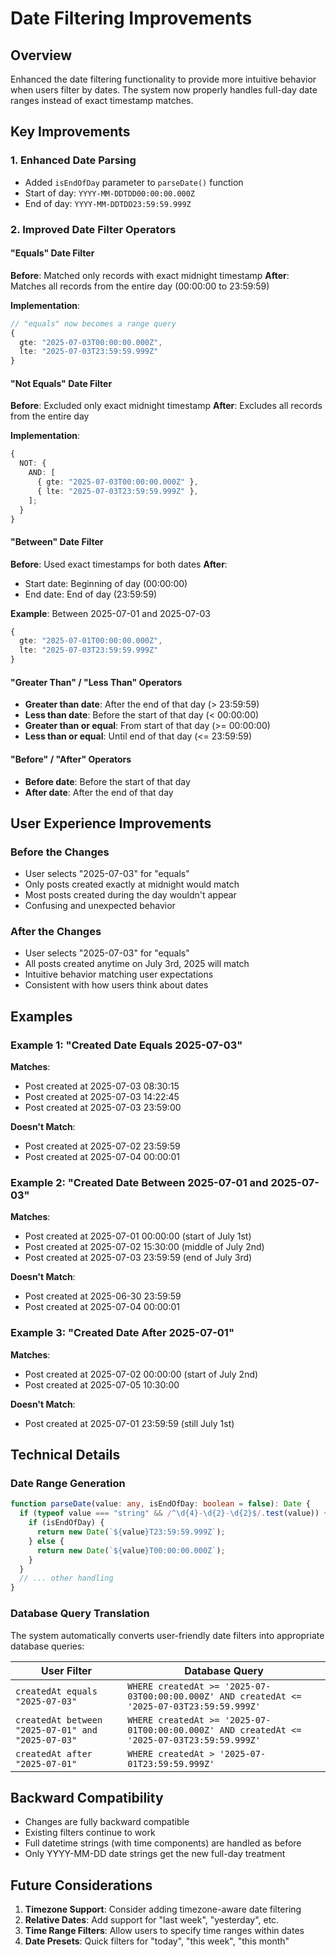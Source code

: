 # Date Filtering Improvements

## Overview

Enhanced the date filtering functionality to provide more intuitive behavior when users filter by dates. The system now properly handles full-day date ranges instead of exact timestamp matches.

## Key Improvements

### 1. Enhanced Date Parsing

- Added `isEndOfDay` parameter to `parseDate()` function
- Start of day: `YYYY-MM-DDTDD00:00:00.000Z`
- End of day: `YYYY-MM-DDTDD23:59:59.999Z`

### 2. Improved Date Filter Operators

#### "Equals" Date Filter

**Before**: Matched only records with exact midnight timestamp
**After**: Matches all records from the entire day (00:00:00 to 23:59:59)

**Implementation**:

```typescript
// "equals" now becomes a range query
{
  gte: "2025-07-03T00:00:00.000Z",
  lte: "2025-07-03T23:59:59.999Z"
}
```

#### "Not Equals" Date Filter

**Before**: Excluded only exact midnight timestamp
**After**: Excludes all records from the entire day

**Implementation**:

```typescript
{
  NOT: {
    AND: [
      { gte: "2025-07-03T00:00:00.000Z" },
      { lte: "2025-07-03T23:59:59.999Z" },
    ];
  }
}
```

#### "Between" Date Filter

**Before**: Used exact timestamps for both dates
**After**:

- Start date: Beginning of day (00:00:00)
- End date: End of day (23:59:59)

**Example**: Between 2025-07-01 and 2025-07-03

```typescript
{
  gte: "2025-07-01T00:00:00.000Z",
  lte: "2025-07-03T23:59:59.999Z"
}
```

#### "Greater Than" / "Less Than" Operators

- **Greater than date**: After the end of that day (> 23:59:59)
- **Less than date**: Before the start of that day (< 00:00:00)
- **Greater than or equal**: From start of that day (>= 00:00:00)
- **Less than or equal**: Until end of that day (<= 23:59:59)

#### "Before" / "After" Operators

- **Before date**: Before the start of that day
- **After date**: After the end of that day

## User Experience Improvements

### Before the Changes

- User selects "2025-07-03" for "equals"
- Only posts created exactly at midnight would match
- Most posts created during the day wouldn't appear
- Confusing and unexpected behavior

### After the Changes

- User selects "2025-07-03" for "equals"
- All posts created anytime on July 3rd, 2025 will match
- Intuitive behavior matching user expectations
- Consistent with how users think about dates

## Examples

### Example 1: "Created Date Equals 2025-07-03"

**Matches**:

- Post created at 2025-07-03 08:30:15
- Post created at 2025-07-03 14:22:45
- Post created at 2025-07-03 23:59:00

**Doesn't Match**:

- Post created at 2025-07-02 23:59:59
- Post created at 2025-07-04 00:00:01

### Example 2: "Created Date Between 2025-07-01 and 2025-07-03"

**Matches**:

- Post created at 2025-07-01 00:00:00 (start of July 1st)
- Post created at 2025-07-02 15:30:00 (middle of July 2nd)
- Post created at 2025-07-03 23:59:59 (end of July 3rd)

**Doesn't Match**:

- Post created at 2025-06-30 23:59:59
- Post created at 2025-07-04 00:00:01

### Example 3: "Created Date After 2025-07-01"

**Matches**:

- Post created at 2025-07-02 00:00:00 (start of July 2nd)
- Post created at 2025-07-05 10:30:00

**Doesn't Match**:

- Post created at 2025-07-01 23:59:59 (still July 1st)

## Technical Details

### Date Range Generation

```typescript
function parseDate(value: any, isEndOfDay: boolean = false): Date {
  if (typeof value === "string" && /^\d{4}-\d{2}-\d{2}$/.test(value)) {
    if (isEndOfDay) {
      return new Date(`${value}T23:59:59.999Z`);
    } else {
      return new Date(`${value}T00:00:00.000Z`);
    }
  }
  // ... other handling
}
```

### Database Query Translation

The system automatically converts user-friendly date filters into appropriate database queries:

| User Filter                                       | Database Query                                                                              |
| ------------------------------------------------- | ------------------------------------------------------------------------------------------- |
| `createdAt equals "2025-07-03"`                   | `WHERE createdAt >= '2025-07-03T00:00:00.000Z' AND createdAt <= '2025-07-03T23:59:59.999Z'` |
| `createdAt between "2025-07-01" and "2025-07-03"` | `WHERE createdAt >= '2025-07-01T00:00:00.000Z' AND createdAt <= '2025-07-03T23:59:59.999Z'` |
| `createdAt after "2025-07-01"`                    | `WHERE createdAt > '2025-07-01T23:59:59.999Z'`                                              |

## Backward Compatibility

- Changes are fully backward compatible
- Existing filters continue to work
- Full datetime strings (with time components) are handled as before
- Only YYYY-MM-DD date strings get the new full-day treatment

## Future Considerations

1. **Timezone Support**: Consider adding timezone-aware date filtering
2. **Relative Dates**: Add support for "last week", "yesterday", etc.
3. **Time Range Filters**: Allow users to specify time ranges within dates
4. **Date Presets**: Quick filters for "today", "this week", "this month"
